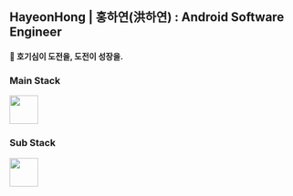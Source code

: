 <!--[![Hits](https://hits.seeyoufarm.com/api/count/incr/badge.svg?url=https%3A%2F%2Fgithub.com%2Fhayeon1549&count_bg=%23668EFD&title_bg=%23555555&icon=github.svg&icon_color=%23E7E7E7&title=hits&edge_flat=false)](https://hits.seeyoufarm.com)
<img src="https://img.shields.io/github/followers/hayeon1549?style=social">-->

## HayeonHong | 홍하연(洪하연) : Android Software Engineer

#### 🐝 호기심이 도전을, 도전이 성장을.

<!--[![Anurag's github stats](https://github-readme-stats.vercel.app/api?username=hayeon1549)](https://github.com/anuraghazra/github-readme-stats)-->
<!--[![Top Langs](https://github-readme-stats.vercel.app/api/top-langs/?username=hayeon1549&layout=compact)](https://github.com/anuraghazra/github-readme-stats)-->

### Main Stack
<image src="https://user-images.githubusercontent.com/41175122/95147860-e7416200-07bc-11eb-8c4c-4f845d1484a0.png" height="50">
  
### Sub Stack
<image src="https://user-images.githubusercontent.com/41175122/95147862-e8728f00-07bc-11eb-99e5-f1ec63f0b154.png" height="50">


<!--
Here are some ideas to get you started:

- 🔭 I’m currently working on ...
- 🌱 I’m currently learning ...

  [![Gmail Badge](https://img.shields.io/badge/Gmail-d14836?style=flat-square&logo=Gmail&logoColor=white&link=mailto:hayeon01549@gmail.com)](mailto:hayeon01549@gmail.com)
  -->
